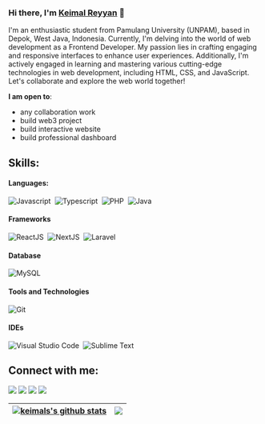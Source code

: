 ### Hi there, I'm [Keimal Reyyan](https://github.com/KeiRey) 👋

I'm an enthusiastic student from Pamulang University (UNPAM), based in Depok, West Java, Indonesia. Currently, I'm delving into the world of web development as a Frontend Developer. My passion lies in crafting engaging and responsive interfaces to enhance user experiences. Additionally, I'm actively engaged in learning and mastering various cutting-edge technologies in web development, including HTML, CSS, and JavaScript. Let's collaborate and explore the web world together!

 **I am open to**:

- any collaboration work
- build web3 project
- build interactive website
- build professional dashboard

## Skills:

#### Languages:

![Javascript](https://img.shields.io/badge/Javascript-ED8B00?style=for-the-badge&logo=Javascript&logoColor=white)&nbsp;
![Typescript](https://img.shields.io/badge/Typescript-121011?style=for-the-badge&logo=Typescript&logoColor=white)&nbsp;
![PHP](https://img.shields.io/badge/PHP-3776AB?style=for-the-badge&logo=PHP&logoColor=white)&nbsp;
![Java](https://img.shields.io/badge/Java-121011?style=for-the-badge&logo=Java&logoColor=white)&nbsp;

#### Frameworks
![ReactJS](https://img.shields.io/badge/ReactJS-ED8B00?style=for-the-badge&logo=ReactJS&logoColor=white)&nbsp;
![NextJS](https://img.shields.io/badge/NextJS-3776AB?style=for-the-badge&logo=NextJS&logoColor=white)&nbsp;
![Laravel](https://img.shields.io/badge/Laravel-121011?style=for-the-badge&logo=Laravel&logoColor=white)&nbsp;

#### Database

![MySQL](https://img.shields.io/badge/MySQL-00000F?style=for-the-badge&logo=mysql&logoColor=white)&nbsp;

#### Tools and Technologies
![Git](https://img.shields.io/badge/GIT-E44C30?style=for-the-badge&logo=git&logoColor=white)&nbsp;

#### IDEs

![Visual Studio Code](https://img.shields.io/badge/Visual%20Studio%20Code-0078d7.svg?style=for-the-badge&logo=visual-studio-code&logoColor=white)&nbsp;
![Sublime Text](https://img.shields.io/badge/Sublime%20Text-00000F.svg?style=for-the-badge&logo=visual-studio-code&logoColor=white)&nbsp;

## Connect with me:

<p align = "center">

[<img src ="https://img.shields.io/badge/website-%23.svg?&style=for-the-badge&logo=www&logoColor=white%22&color=black">](https://keimalcase.my.id)
[<img src="https://img.shields.io/badge/twitter-%231DA1F2.svg?&style=for-the-badge&logo=twitter&logoColor=white&color=black" />](https://twitter.com/keimalreyyan) 
[<img src="https://img.shields.io/badge/linkedin-%2312100E.svg?&style=for-the-badge&logo=linkedin&logoColor=white&color=black" />](https://www.linkedin.com/in/keimalreyyan/)
[<img src="https://img.shields.io/badge/instagram-%2312100E.svg?&style=for-the-badge&logo=instagram&logoColor=white&color=black" />](https://www.instagram.com/keimaaal/)
</p>

| <a href="https://github.com/KeiRey/github-readme-stats"><img align="center" src="https://github-readme-stats.vercel.app/api?username=keirey&show_icons=true&include_all_commits=true&theme=buefy&hide_border=true" alt="keimals's github stats" /></a> | <a href="https://github.com/KeiRey/github-readme-stats"><img align="center" src="https://github-readme-stats.vercel.app/api/top-langs/?username=keirey&layout=compact&theme=buefy&hide_border=true" /></a> |
| ------------- | ------------- |

<!-- 
----
[<img src="https://github-profile-trophy.vercel.app/?username=keirey&row=2&column=3" />](https://github.com/ryo-ma/github-profile-trophy)
[<img src="https://github-readme-stats.vercel.app/api?username=keirey&theme=algolia&count_private=true&include_all_commits=true&show_icons=true" />](https://github.com/KeiRey/github-readme-stats)
[![GitHub Streak](https://github-readme-streak-stats.herokuapp.com/?user=keirey&theme=dark)](https://github.com/DenverCoder1/github-readme-streak-stats)
[![Durgesh's Top Langs](https://github-readme-stats.vercel.app/api/top-langs/?username=keirey&theme=algolia&hide=Jupyter&layout=compact&show_icons=true)](https://github.com/KeiRey/github-readme-stats)
 -->

<!--
Here are some ideas to get you started:

- 🔭 I’m currently working on ...
- 🌱 I’m currently learning ...
- 👯 I’m looking to collaborate on ...
- 🤔 I’m looking for help with ...
- 💬 Ask me about ...
- 📫 How to reach me: ...
- 😄 Pronouns: ...
- ⚡ Fun fact: ...
-->
